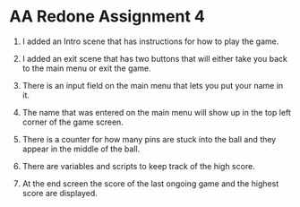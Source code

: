 # AA Redone Assignment 4
 
1. I added an Intro scene that has instructions for how to play the game.

2. I added an exit scene that has two buttons that will either take you back to the main menu or exit the game.

3. There is an input field on the main menu that lets you put your name in it.

4. The name that was entered on the main menu will show up in the top left corner of the game screen.

5. There is a counter for how many pins are stuck into the ball and they appear in the middle of the ball.

6. There are variables and scripts to keep track of the high score.

7. At the end screen the score of the last ongoing game and the highest score are displayed.
